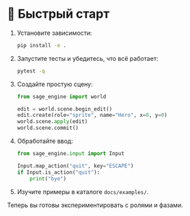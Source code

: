 # 📘 Быстрый старт

1. Установите зависимости:
   ```bash
   pip install -e .
   ```
2. Запустите тесты и убедитесь, что всё работает:
   ```bash
   pytest -q
   ```
3. Создайте простую сцену:
   ```python
   from sage_engine import world

   edit = world.scene.begin_edit()
   edit.create(role="sprite", name="Hero", x=0, y=0)
   world.scene.apply(edit)
   world.scene.commit()
   ```
4. Обработайте ввод:
   ```python
   from sage_engine.input import Input

   Input.map_action("quit", key="ESCAPE")
   if Input.is_action("quit"):
       print("bye")
   ```
5. Изучите примеры в каталоге `docs/examples/`.

Теперь вы готовы экспериментировать с ролями и фазами.
